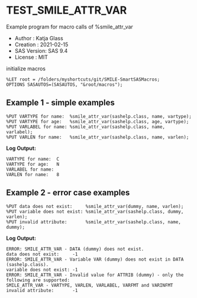 # TEST_SMILE_ATTR_VAR

Example program for macro calls of %smile_attr_var

 - Author     : Katja Glass
 - Creation   : 2021-02-15
 - SAS Version: SAS 9.4
 - License    : MIT
 

initialize macros

```sas
%LET root = /folders/myshortcuts/git/SMILE-SmartSASMacros;
OPTIONS SASAUTOS=(SASAUTOS, "&root/macros");
```

 


## Example 1 - simple examples


```sas
%PUT VARTYPE for name:  %smile_attr_var(sashelp.class, name, vartype);
%PUT VARTYPE for age:   %smile_attr_var(sashelp.class, age, vartype);
%PUT VARLABEL for name: %smile_attr_var(sashelp.class, name, varlabel);
%PUT VARLEN for name:   %smile_attr_var(sashelp.class, name, varlen);
```

 


**Log Output:**

```
VARTYPE for name:  C
VARTYPE for age:   N
VARLABEL for name:
VARLEN for name:   8
```


## Example 2 - error case examples


```sas
%PUT data does not exist:     %smile_attr_var(dummy, name, varlen);
%PUT variable does not exist: %smile_attr_var(sashelp.class, dummy, varlen);
%PUT invalid attribute:       %smile_attr_var(sashelp.class, name, dummy);
```


**Log Output:**

```
ERROR: SMILE_ATTR_VAR - DATA (dummy) does not exist.
data does not exist:     -1
ERROR: SMILE_ATTR_VAR - Variable VAR (dummy) does not exist in DATA (sashelp.class).
variable does not exist: -1
ERROR: SMILE_ATTR_VAR - Invalid value for ATTRIB (dummy) - only the following are supported:
SMILE_ATTR_VAR - VARTYPE, VARLEN, VARLABEL, VARFMT and VARINFMT
invalid attribute:       -1
```

